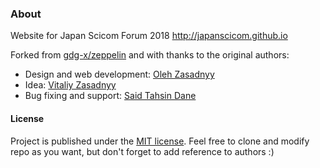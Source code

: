 ### About

Website for Japan Scicom Forum 2018 http://japanscicom.github.io

Forked from [gdg-x/zeppelin](https://github.com/gdg-x/zeppelin) and with thanks to the original authors:

* Design and web development: [Oleh Zasadnyy](https://github.com/ozasadnyy)
* Idea: [Vitaliy Zasadnyy](https://github.com/zasadnyy)
* Bug fixing and support: [Said Tahsin Dane](https://github.com/tasomaniac)

#### License
Project is published under the [MIT license](https://github.com/gdg-x/zeppelin/blob/master/LICENSE.txt). Feel free to clone and modify repo as you want, but don't forget to add reference to authors :)
